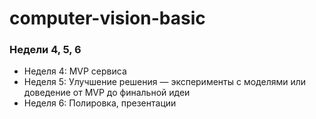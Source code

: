 # computer-vision-basic
### Недели 4, 5, 6
- Неделя 4: MVP сервиса
- Неделя 5: Улучшение решения — эксперименты с моделями или доведение от MVP до финальной идеи
- Неделя 6: Полировка, презентации
